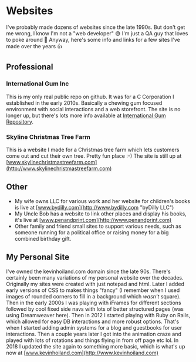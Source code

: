 # Websites

I've probably made dozens of websites since the late 1990s.  But don't get me wrong, I know I'm not a "web developer" :sweat_smile:  I'm just a QA guy that loves to poke around :beers: Anyway, here's some info and links for a few sites I've made over the years :thumbsup:

## Professional

### International Gum Inc
This is my only real public repo on github. It was for a C Corporation I established in the early 2010s.  Basically a chewing gum focused environment with social interactions and a web storefront. The site is no longer up, but there's lots more info available at [International Gum Repository](https://github.com/kevin-hoiland/intlgum "Intl Gum").

### Skyline Christmas Tree Farm
This is a website I made for a Christmas tree farm which lets customers come out and cut their own tree. Pretty fun place :-) The site is still up at [www.skylinechristmastreefarm.com](http://www.skylinechristmastreefarm.com)

## Other

* My wife owns LLC for various work and her website for children's books is live at [www.bydilly.com](http://www.bydilly.com "byDilly LLC")
* My Uncle Bob has a website to link other places and display his books, it's live at [www.penandprint.com](http://www.penandprint.com)
* Other family and friend small sites to support various needs, such as someone running for a political office or raising money for a big combined birthday gift.

## My Personal Site

I've owned the kevinhoiland.com domain since the late 90s. There's certainly been many variations of my personal website over the decades.  Originally my sites were created with just notepad and html. Later I added early versions of CSS to makes things "fancy" (I remember when I used images of rounded corners to fill in a background which _wasn't_ square). Then in the early 2000s I was playing with iFrames for different sections followed by cool fixed side navs with lots of better structured pages (was using Dreamweaver here).  Then in 2012 I started playing with Ruby on Rails, which allowed for easy DB interactions and more robust options. That's when I started adding admin systems for a blog and guestbooks for user interactions.  Then a couple years later I got into the animation craze and played with lots of rotations and things flying in from off page etc lol.  In 2018 I updated the site again to something more basic, which is what's up now at [www.kevinhoiland.com](http://www.kevinhoiland.com)
